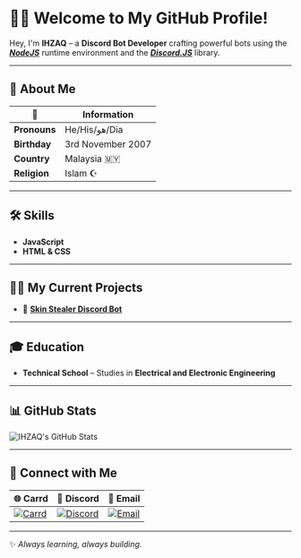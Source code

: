 # 🧑‍💻 Welcome to My GitHub Profile!

Hey, I'm **IHZAQ** – a **Discord Bot Developer** crafting powerful bots using the ***[NodeJS](https://nodejs.org/en)*** runtime environment and the ***[Discord.JS](https://discord.js.org/)*** library.  

---

## 📌 About Me  

| 🗿 | Information                  |
|----|------------------------------|
| **Pronouns**   | He/His/هو/Dia    |
| **Birthday**   | 3rd November 2007 |
| **Country**    | Malaysia 🇲🇾      |
| **Religion**   | Islam ☪️         |

---

## 🛠️ Skills  

- **JavaScript**  
- **HTML & CSS**  

---

## 👷‍♂️ My Current Projects  

- 🚀 **[Skin Stealer Discord Bot](https://github.com/IHZAQ/SkinStealerDiscordBot33)**  

---

## 🎓 Education  

- **Technical School** – Studies in **Electrical and Electronic Engineering**  

---

## 📊 GitHub Stats  

![IHZAQ's GitHub Stats](https://github-readme-stats.vercel.app/api?username=IHZAQ&count_private=true&theme=merko&show_icons=true)  

---

## 🔰 Connect with Me  

| 🌐 Carrd                         | 💬 Discord                      | 📧 Email                      |
|----------------------------------|----------------------------------|-------------------------------|
| [![Carrd](https://cdn.discordapp.com/attachments/938775562640584714/1354374799341785088/carrd.png?ex=67e50f53&is=67e3bdd3&hm=775de5255c91c617db50f1bd3090736eb8e6c33970167aaa4496a2024aa7c272&)](https://ihz.carrd.co) | [![Discord](https://img.icons8.com/ios/39/discord-logo--v1.png)](https://discord.gg/ndEftjM) | [![Email](https://img.icons8.com/color/48/new-post.png)](mailto:IHZAQ@yahoo.com) |

---

✨ *Always learning, always building.* 

